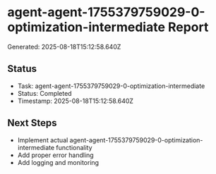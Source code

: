 # agent-agent-1755379759029-0-optimization-intermediate Report

Generated: 2025-08-18T15:12:58.640Z

## Status
- Task: agent-agent-1755379759029-0-optimization-intermediate
- Status: Completed
- Timestamp: 2025-08-18T15:12:58.640Z

## Next Steps
- Implement actual agent-agent-1755379759029-0-optimization-intermediate functionality
- Add proper error handling
- Add logging and monitoring
